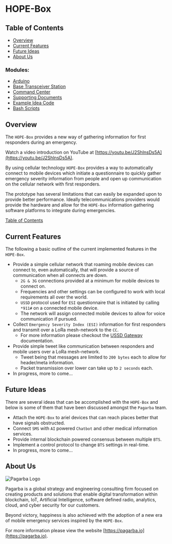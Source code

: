 # HOPE-Box


## Table of Contents

* [Overview](#overview)
* [Current Features](#current-features)
* [Future Ideas](#future-ideas)
* [About Us](#about-us)

### Modules:

* [Arduino](arduino/)
* [Base Transceiver Station](bts/)
* [Command Center](cc/)
* [Supporting Documents](docs/)
* [Example Idea Code](examples/)
* [Bash Scripts](scripts/)

## Overview

The `HOPE-Box` provides a new way of gathering information for first responders during an emergency.  

Watch a video introduction on YouTube at [https://youtu.be/J2ShlnsDs5A](https://youtu.be/J2ShlnsDs5A).

By using cellular technology `HOPE-Box` provides a way to automatically connect to mobile devices which initiate a questionnaire to quickly gather emergency severity information from people and open up communication on the cellular network with first responders.

The prototype has several limitations that can easily be expanded upon to provide better performance.  Ideally telecommunications providers would provide the hardware and allow for the `HOPE-Box` information gathering software platforms to integrate during emergencies.  

[Table of Contents](#table-of-contents)


## Current Features

The following a basic outline of the current implemented features in the `HOPE-Box`.

* Provide a simple cellular network that roaming mobile devices can connect to, even automatically, that will provide a source of communication when all connects are down.
  - `2G & 3G` connections provided at a minimum for mobile devices to connect on.
  - Frequencies and other settings can be configured to work with local requirements all over the world.
  - `USSD` protocol used for `ESI` questionnaire that is initiated by calling `*911#` on a connected mobile device.
  - The network will assign connected mobile devices to allow for voice communication if pursued.
* Collect `Emergency Severity Index (ESI)` information for first responders and transmit over a LoRa mesh-network to the `CC`.
  - For more information please checkout the [USSD Gateway](bts/ussd/) documentation.
* Provide simple tweet like communication between responders and mobile users over a LoRa mesh-network.
  - Tweet being that messages are limited to `200 bytes` each to allow for header/meta information.
  - Packet transmission over lower can take up to `2 seconds` each.
* In progress, more to come...


## Future Ideas

There are several ideas that can be accomplished with the `HOPE-Box` and below is some of them that have been discussed amongst the `Pagarba` team.

* Attach the `HOPE-Box` to ariel devices that can reach places better that have signals obstructed.
* Connect `SMS` with `AI` powered `Chatbot` and other medical information services.
* Provide internal blockchain powered consensus between multiple `BTS`.
* Implement a control protocol to change `BTS` settings in real-time.
* In progress, more to come...


## About Us

![Pagarba Logo](https://secureservercdn.net/50.62.88.95/138.e03.myftpupload.com/wp-content/themes/twentyseventeen/pagarba/static/images/pagarba-logo-original.svg?sanitize=true)

Pagarba is a global strategy and engineering consulting firm focused on creating products and solutions that enable digital transformation within blockchain, IoT, Artificial Intelligence, software defined radio, analytics, cloud, and cyber security for our customers.

Beyond victory, happiness is also achieved with the adoption of a new era of mobile emergency services inspired by the `HOPE-Box`.

For more information please view the website [https://pagarba.io](https://pagarba.io).
